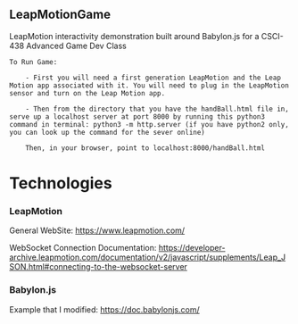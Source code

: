 ## LeapMotionGame
LeapMotion interactivity demonstration built around Babylon.js for a CSCI-438 Advanced Game Dev Class

```
To Run Game:

    - First you will need a first generation LeapMotion and the Leap Motion app associated with it. You will need to plug in the LeapMotion sensor and turn on the Leap Motion app.

    - Then from the directory that you have the handBall.html file in, serve up a localhost server at port 8000 by running this python3 command in terminal: python3 -m http.server (if you have python2 only, you can look up the command for the sever online)

    Then, in your browser, point to localhost:8000/handBall.html
```

# Technologies

  ### LeapMotion
  General WebSite: https://www.leapmotion.com/
  
  WebSocket Connection Documentation: https://developer-archive.leapmotion.com/documentation/v2/javascript/supplements/Leap_JSON.html#connecting-to-the-websocket-server
  
  ### Babylon.js
  Example that I modified: https://doc.babylonjs.com/
